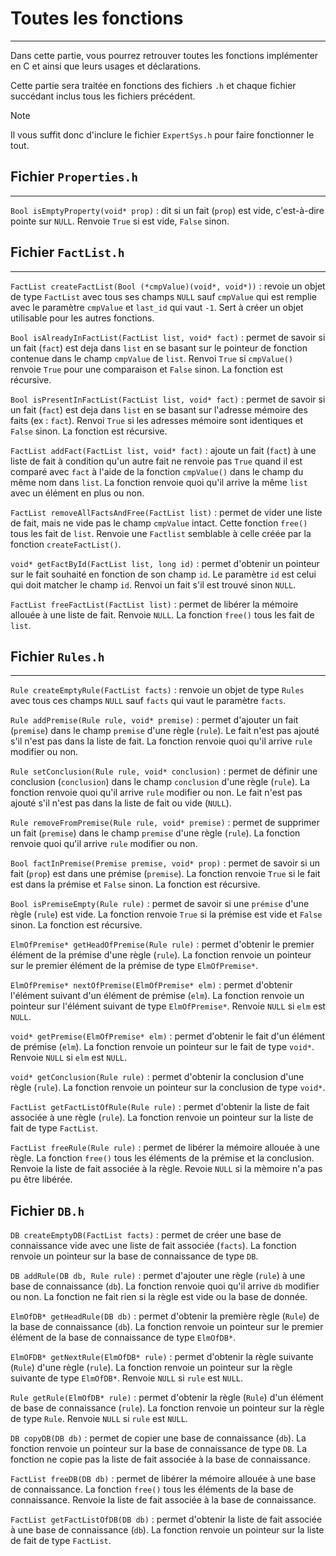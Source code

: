 # Toutes les fonctions

----
Dans cette partie, vous pourrez retrouver toutes les fonctions implémenter en C et ainsi que leurs usages et déclarations.

Cette partie sera traitée en fonctions des fichiers `.h` et chaque fichier succédant inclus tous les fichiers précédent.
>[!NOTE]
>
>Il vous suffit donc d'inclure le fichier `ExpertSys.h` pour faire fonctionner le tout.


## Fichier `Properties.h`

---
`Bool isEmptyProperty(void* prop)` : dit si un fait (`prop`) est vide, c'est-à-dire pointe sur `NULL`. Renvoie `True` si est vide, `False` sinon.


## Fichier `FactList.h`

---
`FactList createFactList(Bool (*cmpValue)(void*, void*))` : revoie un objet de type `FactList` avec tous ses champs `NULL` sauf `cmpValue` qui est remplie avec le paramètre `cmpValue` et `last_id` qui vaut `-1`. Sert à créer un objet utilisable pour les autres fonctions.

`Bool isAlreadyInFactList(FactList list, void* fact)` : permet de savoir si un fait (`fact`) est deja dans `list` en se basant sur le pointeur de fonction contenue dans le champ `cmpValue` de `list`. Renvoi `True` si `cmpValue()` renvoie `True` pour une comparaison et `False` sinon. La fonction est récursive.

`Bool isPresentInFactList(FactList list, void* fact)` : permet de savoir si un fait (`fact`) est deja dans `list` en se basant sur l'adresse mémoire des faits (ex : `fact`). Renvoi `True` si les adresses mémoire sont identiques et `False` sinon. La fonction est récursive.

`FactList addFact(FactList list, void* fact)` : ajoute un fait (`fact`) à une liste de fait à condition qu'un autre fait ne renvoie pas `True` quand il est comparé avec `fact` à l'aide de la fonction `cmpValue()` dans le champ du même nom dans `list`. La fonction renvoie quoi qu'il arrive la même `list` avec un élément en plus ou non.

`FactList removeAllFactsAndFree(FactList list)` : permet de vider une liste de fait, mais ne vide pas le champ `cmpValue` intact. Cette fonction `free()` tous les fait de `list`. Renvoie une `Factlist` semblable à celle créée par la fonction `createFactList()`.

`void* getFactById(FactList list, long id)` : permet d'obtenir un pointeur sur le fait souhaité en fonction de son champ `id`. Le paramètre `id` est celui qui doit matcher le champ `id`. Renvoi un fait s'il est trouvé sinon `NULL`.

`FactList freeFactList(FactList list)` : permet de libérer la mémoire allouée à une liste de fait. Renvoie `NULL`. La fonction `free()` tous les fait de `list`.


## Fichier `Rules.h`

---
`Rule createEmptyRule(FactList facts)` : renvoie un objet de type `Rules` avec tous ces champs `NULL` sauf `facts` qui vaut le paramètre `facts`.

`Rule addPremise(Rule rule, void* premise)` : permet d'ajouter un fait (`premise`) dans le champ `premise` d'une règle (`rule`). Le fait n'est pas ajouté s'il n'est pas dans la liste de fait. La fonction renvoie quoi qu'il arrive `rule` modifier ou non.

`Rule setConclusion(Rule rule, void* conclusion)` : permet de définir une conclusion (`conclusion`) dans le champ `conclusion` d'une règle (`rule`). La fonction renvoie quoi qu'il arrive `rule` modifier ou non. Le fait n'est pas ajouté s'il n'est pas dans la liste de fait ou vide (`NULL`).

`Rule removeFromPremise(Rule rule, void* premise)` : permet de supprimer un fait (`premise`) dans le champ `premise` d'une règle (`rule`). La fonction renvoie quoi qu'il arrive `rule` modifier ou non.

`Bool factInPremise(Premise premise, void* prop)` : permet de savoir si un fait (`prop`) est dans une prémise (`premise`). La fonction renvoie `True` si le fait est dans la prémise et `False` sinon. La fonction est récursive.

`Bool isPremiseEmpty(Rule rule)` : permet de savoir si une `prémise` d'une règle (`rule`) est vide. La fonction renvoie `True` si la prémise est vide et `False` sinon. La fonction est récursive.

`ElmOfPremise* getHeadOfPremise(Rule rule)` : permet d'obtenir le premier élément de la prémise d'une règle (`rule`). La fonction renvoie un pointeur sur le premier élément de la prémise de type `ElmOfPremise*`.

`ElmOfPremise* nextOfPremise(ElmOfPremise* elm)` : permet d'obtenir l'élément suivant d'un élément de prémise (`elm`). La fonction renvoie un pointeur sur l'élément suivant de type `ElmOfPremise*`. Renvoie `NULL` si `elm` est `NULL`.

`void* getPremise(ElmOfPremise* elm)` : permet d'obtenir le fait d'un élément de prémise (`elm`). La fonction renvoie un pointeur sur le fait de type `void*`. Renvoie `NULL` si `elm` est `NULL`.

`void* getConclusion(Rule rule)` : permet d'obtenir la conclusion d'une règle (`rule`). La fonction renvoie un pointeur sur la conclusion de type `void*`.

`FactList getFactListOfRule(Rule rule)` : permet d'obtenir la liste de fait associée à une règle (`rule`). La fonction renvoie un pointeur sur la liste de fait de type `FactList`.

`FactList freeRule(Rule rule)` : permet de libérer la mémoire allouée à une règle. La fonction `free()` tous les éléments de la prémise et la conclusion. Renvoie la liste de fait associée à la règle. Revoie `NULL` si la mèmoire n'a pas pu être libérée.

## Fichier `DB.h`

`DB createEmptyDB(FactList facts)` : permet de créer une base de connaissance vide avec une liste de fait associée (`facts`). La fonction renvoie un pointeur sur la base de connaissance de type `DB`.

`DB addRule(DB db, Rule rule)` : permet d'ajouter une règle (`rule`) à une base de connaissance (`db`). La fonction renvoie quoi qu'il arrive `db` modifier ou non. La fonction ne fait rien si la règle est vide ou la base de donnée.

`ElmOfDB* getHeadRule(DB db)` : permet d'obtenir la première règle (`Rule`) de la base de connaissance (`db`). La fonction renvoie un pointeur sur le premier élément de la base de connaissance de type `ElmOfDB*`.

`ElmOFDB* getNextRule(ElmOfDB* rule)` : permet d'obtenir la règle suivante (`Rule`) d'une règle (`rule`). La fonction renvoie un pointeur sur la règle suivante de type `ElmOfDB*`. Renvoie `NULL` si `rule` est `NULL`.

`Rule getRule(ElmOfDB* rule)` : permet d'obtenir la règle (`Rule`) d'un élément de base de connaissance (`rule`). La fonction renvoie un pointeur sur la règle de type `Rule`. Renvoie `NULL` si `rule` est `NULL`.

`DB copyDB(DB db)` : permet de copier une base de connaissance (`db`). La fonction renvoie un pointeur sur la base de connaissance de type `DB`. La fonction ne copie pas la liste de fait associée à la base de connaissance.

`FactList freeDB(DB db)` : permet de libérer la mémoire allouée à une base de connaissance. La fonction `free()` tous les éléments de la base de connaissance. Renvoie la liste de fait associée à la base de connaissance.

`FactList getFactListOfDB(DB db)` : permet d'obtenir la liste de fait associée à une base de connaissance (`db`). La fonction renvoie un pointeur sur la liste de fait de type `FactList`.